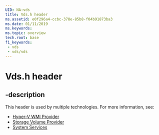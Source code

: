 ```yaml
---
UID: NA:vds
title: Vds.h header
ms.assetid: e0f296a4-ccbc-378e-85b8-f04b91873ba3
ms.date: 01/11/2019
ms.keywords: 
ms.topic: overview
tech.root: base
f1_keywords:
 - vds
 - vds/vds
---
```


# Vds.h header


## -description

This header is used by multiple technologies. For more information, see:

- [Hyper-V WMI Provider](../_virtual/index.md)
- [Storage Volume Provider](../_vdswmi/index.md)
- [System Services](../_base/index.md)

